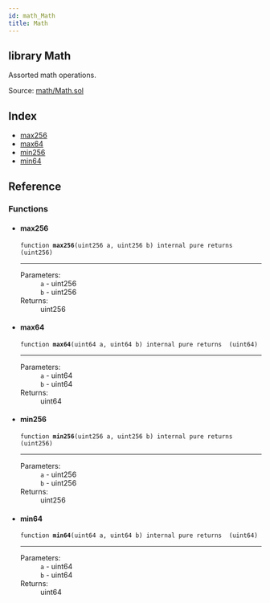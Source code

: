 ```yaml
---
id: math_Math
title: Math
---
```


<div class="contract-doc"><div class="contract"><h2 class="contract-header"><span class="contract-kind">library</span> Math</h2><p class="description">Assorted math operations.</p><div class="source">Source: <a href="https://github.com/OpenZeppelin/zeppelin-solidity/blob/v1.7.0/contracts/math/Math.sol" target="_blank">math/Math.sol</a></div></div><div class="index"><h2>Index</h2><ul><li><a href="math_Math.html#max256">max256</a></li><li><a href="math_Math.html#max64">max64</a></li><li><a href="math_Math.html#min256">min256</a></li><li><a href="math_Math.html#min64">min64</a></li></ul></div><div class="reference"><h2>Reference</h2><div class="functions"><h3>Functions</h3><ul><li><div class="item function"><span id="max256" class="anchor-marker"></span><h4 class="name">max256</h4><div class="body"><code class="signature">function <strong>max256</strong><span>(uint256 a, uint256 b) </span><span>internal </span><span>pure </span><span>returns  (uint256) </span></code><hr/><dl><dt><span class="label-parameters">Parameters:</span></dt><dd><div><code>a</code> - uint256</div><div><code>b</code> - uint256</div></dd><dt><span class="label-return">Returns:</span></dt><dd>uint256</dd></dl></div></div></li><li><div class="item function"><span id="max64" class="anchor-marker"></span><h4 class="name">max64</h4><div class="body"><code class="signature">function <strong>max64</strong><span>(uint64 a, uint64 b) </span><span>internal </span><span>pure </span><span>returns  (uint64) </span></code><hr/><dl><dt><span class="label-parameters">Parameters:</span></dt><dd><div><code>a</code> - uint64</div><div><code>b</code> - uint64</div></dd><dt><span class="label-return">Returns:</span></dt><dd>uint64</dd></dl></div></div></li><li><div class="item function"><span id="min256" class="anchor-marker"></span><h4 class="name">min256</h4><div class="body"><code class="signature">function <strong>min256</strong><span>(uint256 a, uint256 b) </span><span>internal </span><span>pure </span><span>returns  (uint256) </span></code><hr/><dl><dt><span class="label-parameters">Parameters:</span></dt><dd><div><code>a</code> - uint256</div><div><code>b</code> - uint256</div></dd><dt><span class="label-return">Returns:</span></dt><dd>uint256</dd></dl></div></div></li><li><div class="item function"><span id="min64" class="anchor-marker"></span><h4 class="name">min64</h4><div class="body"><code class="signature">function <strong>min64</strong><span>(uint64 a, uint64 b) </span><span>internal </span><span>pure </span><span>returns  (uint64) </span></code><hr/><dl><dt><span class="label-parameters">Parameters:</span></dt><dd><div><code>a</code> - uint64</div><div><code>b</code> - uint64</div></dd><dt><span class="label-return">Returns:</span></dt><dd>uint64</dd></dl></div></div></li></ul></div></div></div>
